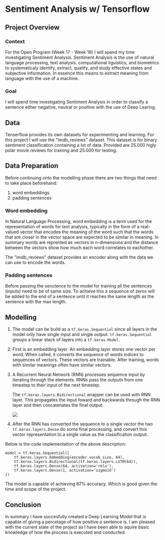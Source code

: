 # Sentiment Analysis w/ Tensorflow

## Project Overview

### Context

For the Open Program (Week 17 - Week 18) I will spend my time investigating Sentiment Analysis. Sentiment Analysis is the use of natural language processing, text analysis. computational liguistics, and biometrics to systematicaly identify, extract, quatify, and study effective states and subjective information. In essence this means to extract meaning from language with the use of a machine.

### Goal

I will spend time investigating Sentiment Analysis in order to classify a sentence either negative, neutral or positive with the use of Deep Learing.

## Data

Tenserflow provides its own datasets for experimenting and learning. For this project I will use the "imdb_reviews" dataset. This dataset is for binary sentiment classification containing a lot of data. Provided are 25.000 higly polar movie reviews for training and 25.000 for testing.

## Data Preparation

Before continuing onto the modelling phase there are two things that need to take place beforehand:

1) word embeddings
2) padding sentences

### Word embedding

In Natural Language Processing, word embedding is a term used for the representation of words for text analysis, typically in the form of a real-valued vector that encodes the meaning of the word such that the words that are closer in the vector space are expected to be similar in meaning. In summary words are reprented as vectors in n-dimensions and the distance between the vectors show how much each word correlates to eachother. 

The "imdb_reviews" dataset provides an encoder along with the data we can use to encode the words. 

### Padding sentences

Before passing the senctence to the model for training all the sentences (inputs) need to be of same size. To achieve this a sequence of zeros will be added to the end of a sentence until it reaches the same length as the sentence with the max length.

## Modelling 
<!-- ![](https://www.tensorflow.org/text/tutorials/images/bidirectional.png) -->

1) The model can be build as a `tf.keras.Sequential` since all layers in the model only have single input and single output. `tf.keras.Sequential` groups a linear stack of layers into a `tf.keras.Model`.

2) First is an embedding layer. An embedding layer stores one vector per word. When called, it converts the sequence of words indices to sequences of vectors. These vectors are trainable. After training, words with similar meanings often have similar vectors.

3) A Recurrent Neural Network (RNN) processes sequence input by iterating through the elements. RNNs pass the outputs from one timestep to their input of the next timestep.

    The `tf.keras.layers.Bidirectional` wrapper can be used with RNN layer. This propagates the input foward and backwards through the RNN layer and then concatenates the final output.

    ![](https://colah.github.io/posts/2015-08-Understanding-LSTMs/img/RNN-unrolled.png)

4) After the RNN has converted the sequence to a single vector the two `tf.keras.layers.Dense` do some final processing, and convert this vector representation to a single value as the classification output.

Below is the code implementation of the above description:

    model = tf.keras.Sequential([
        tf.keras.layers.Embedding(encoder.vocab_size, 64),
        tf.keras.layers.Bidirectional(tf.keras.layers.LSTM(64)),
        tf.keras.layers.Dense(64, activation='relu'),
        tf.keras.layers.Dense(1, activation='sigmoid')
    ])

The model is capable of achieving 87% accuracy. Which is good given the time and scope of the project.

## Conclusion

In summary I have succesfully created a Deep Learning Model that is capable of giving a percetage of how positive a sentence is. I am pleased with the current state of the project as I have been able to aquire basic knowledge of how the process is executed and conducted. 


